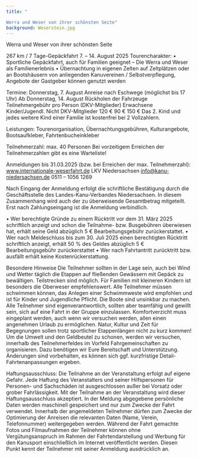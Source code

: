 ```yaml
---
title: "

Werra und Weser von ihrer schönsten Seite"
background: Weserstein.jpg
---
```



Werra und Weser von ihrer schönsten Seite

267 km / 7 Tage-Gepäckfahrt 
      7. – 14. August 2025
Tourencharakter:
•	Sportliche Gepäckfahrt, auch für Familien geeignet – Die Werra und Weser als Familienerlebnis 
•	Übernachtung in eigenen Zelten auf Zeltplätzen oder an Bootshäusern von anliegenden Kanuvereinen / Selbstverpflegung, Angebote der Gastgeber können genutzt werden

Termine:
Donnerstag, 7. August	Anreise nach Eschwege (möglichst bis 17 Uhr)
Ab Donnerstag, 14. August	Rückholen der Fahrzeuge
Teilnehmergebühr  pro Person (DKV-Mitglieder)
	Erwachsene 	Kinder/Jugendl. 	Nicht DKV-Mitglieder
	120 €	   90 €	150 €
Das 2. Kind und jedes weitere Kind einer Familie ist kostenfrei bei 2 Vollzahlern.

Leistungen:   Tourenorganisation, Übernachtungsgebühren, Kulturangebote, Bootsaufkleber, Fahrtenbucheinkleber

Teilnehmerzahl:	max. 40 Personen
Bei vorzeitigem Erreichen der Teilnehmerzahlen gibt es eine Warteliste!

Anmeldungen bis 31.03.2025  (bzw. bei Erreichen der max. Teilnehmerzahl):
www.internationale-weserfahrt.de   LKV Niedersachsen    info@kanu-niedersachsen.de
0511 – 1056 1269

Nach Eingang der Anmeldung erfolgt die schriftliche Bestätigung durch die Geschäftsstelle des Landes-Kanu-Verbandes Niedersachsen. In diesem Zusammenhang wird auch der zu überweisende Gesamtbetrag mitgeteilt. Erst nach Zahlungseingang ist die Anmeldung verbindlich.

•	Wer berechtigte Gründe zu einem Rücktritt vor dem 31. März 2025 schriftlich anzeigt und schon die Teilnahme- bzw. Busgebühren überwiesen hat, erhält seine Geld abzüglich 5 € Bearbeitungsgebühr zurückerstattet.
•	Wer nach Meldeschluss bis zum 30. Juli 2025 einen berechtigten Rücktritt schriftlich anzeigt, erhält 50 % des Geldes abzüglich 5 € Bearbeitungsgebühr zurückerstattet
•	Wer nach Fahrtantritt zurücktritt bzw. ausfällt erhält keine Kostenrückerstattung.

Besondere Hinweise
Die Teilnehmer sollten in der Lage sein, auch bei Wind und Wetter täglich die Etappen auf fließenden Gewässern mit Gepäck zu bewältigen. Teilstrecken sind möglich. Für Familien mit kleineren Kindern ist besonders die Oberweser empfehlenswert.
Alle Teilnehmer müssen schwimmen können, das Anlegen einer Schwimmweste wird empfohlen und ist für Kinder und Jugendliche Pflicht. Die Boote sind unsinkbar zu machen. Alle Teilnehmer sind eigenverantwortlich, sollten aber teamfähig und gewillt sein, sich auf eine Fahrt in der Gruppe einzulassen.
Komfortverzicht muss eingeplant werden, auch wenn wir versuchen werden, allen einen angenehmen Urlaub zu ermöglichen. Natur, Kultur und Zeit für Begegnungen sollen trotz sportlicher Etappenlängen nicht zu kurz kommen! Um die Umwelt und den Geldbeutel zu schonen, werden wir versuchen, innerhalb des Teilnehmerfeldes im Vorfeld Fahrgemeinschaften zu organisieren. Dazu benötigen wir Eure Bereitschaft und Unterstützung.
Änderungen sind vorbehalten, es können sich ggf. kurzfristige Detail- Fahrtenanpassungen ergeben.

Haftungsausschluss:
Die Teilnahme an der Veranstaltung erfolgt auf eigene Gefahr. Jede Haftung des Veranstalters und seiner Hilfspersonen für Personen- und Sachschäden ist ausgeschlossen außer bei Vorsatz oder grober Fahrlässigkeit. Mit der Teilnahme an der Veranstaltung wird dieser Haftungsausschluss akzeptiert.
In der Meldung abgegebene persönliche Daten werden maschinell gespeichert und nur zum Zwecke der Fahrt verwendet. Innerhalb der angemeldeten Teilnehmer dürfen zum Zwecke der Optimierung der Anreisen die relevanten Daten (Name, Verein, Telefonnummer) weitergegeben werden. Während der Fahrt gemachte Fotos und Filmaufnahmen der Teilnehmer können ohne Vergütungsanspruch im Rahmen der Fahrtendarstellung und Werbung für den Kanusport einschließlich im Internet veröffentlicht werden. Diesen Punkt kennt der Teilnehmer mit seiner Anmeldung ausdrücklich an.
